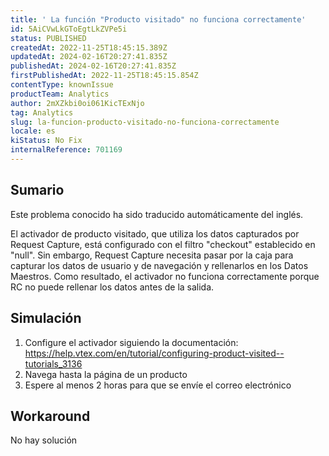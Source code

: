 ```yaml
---
title: ' La función "Producto visitado" no funciona correctamente'
id: 5AiCVwLkGToEgtLkZVPe5i
status: PUBLISHED
createdAt: 2022-11-25T18:45:15.389Z
updatedAt: 2024-02-16T20:27:41.835Z
publishedAt: 2024-02-16T20:27:41.835Z
firstPublishedAt: 2022-11-25T18:45:15.854Z
contentType: knownIssue
productTeam: Analytics
author: 2mXZkbi0oi061KicTExNjo
tag: Analytics
slug: la-funcion-producto-visitado-no-funciona-correctamente
locale: es
kiStatus: No Fix
internalReference: 701169
---
```


## Sumario

<div class="alert alert-info">
  <p>Este problema conocido ha sido traducido automáticamente del inglés.</p>
</div>


El activador de producto visitado, que utiliza los datos capturados por Request Capture, está configurado con el filtro "checkout" establecido en "null". Sin embargo, Request Capture necesita pasar por la caja para capturar los datos de usuario y de navegación y rellenarlos en los Datos Maestros. Como resultado, el activador no funciona correctamente porque RC no puede rellenar los datos antes de la salida.


##

## Simulación



1. Configure el activador siguiendo la documentación: https://help.vtex.com/en/tutorial/configuring-product-visited--tutorials_3136
2. Navega hasta la página de un producto
3. Espere al menos 2 horas para que se envíe el correo electrónico



## Workaround


No hay solución

